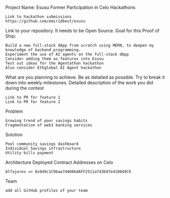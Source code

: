 Project Name: Esusu
Former Participation in Celo Hackathons

    Link to hackathon submissions
    https://github.com/emiridbest/esusu


Link to your repository. It needs to be Open Source.
Goal for this Proof of Ship:

    Build a new full-stack dApp from scratch using MERN, to deepen my knowledge of backend programming.
    Experiment the use of AI agents on the full-stack dApp
    Consider adding them as features into Esusu
    Test out ideas for the Agentathon hackathon
    Also consider Ethglobal AI Agent hackathon

What are you planning to achieve. Be as detailed as possible. Try to break it down into weekly milestones.
Detailed description of the work you did during the contest

    Link to PR for feature 1
    Link to PR for feature 2

Problem

    Growing trend of poor savings habits
    Fragmentation of web3 banking services

    
Solution

    Pool community savings dashboard
    Individual Savings infrastructure
    Utility bills payment    

    
Architecture
Deployed Contract Addresses on Celo

    Alfajores => 0x9d9c1C9bae7d4666dAFF2511a743b97e418049C9

Team

    add all GitHub profiles of your team


